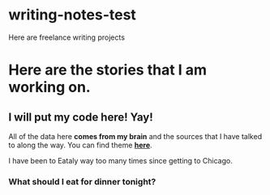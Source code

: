 # writing-notes-test

Here are freelance writing projects

# Here are the stories that I am working on. 

## I will put my code here! Yay!

All of the data here **comes from my brain** and the sources that I have talked to along the way. You can find theme [**here**](www.facebook.com).

I have been to Eataly way too many times since getting to Chicago. 
### What should I eat for dinner tonight? 
